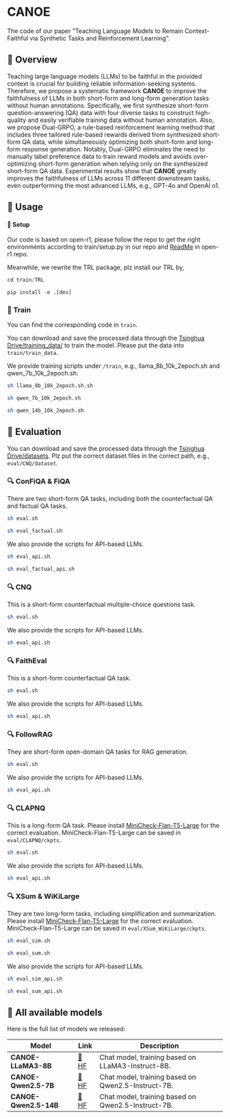 # CANOE


The code of our paper "Teaching Language Models to Remain Context-Faithful via Synthetic Tasks and Reinforcement Learning".

## 🛶 Overview

Teaching large language models (LLMs) to be faithful in the provided context is crucial for building reliable information-seeking systems. Therefore, we propose a systematic framework **CANOE** to improve the faithfulness of LLMs in both short-form and long-form generation tasks without human annotations. Specifically, we first synthesize short-form question-answering (QA) data with four diverse tasks to construct high-quality and easily verifiable training data without human annotation. Also, we propose Dual-GRPO, a rule-based reinforcement learning method that includes three tailored rule-based rewards derived from synthesized short-form QA data, while simultaneously optimizing both short-form and long-form response generation. Notably, Dual-GRPO eliminates the need to manually label preference data to train reward models and avoids over-optimizing short-form generation when relying only on the synthesized short-form QA data. Experimental results show that **CANOE** greatly improves the faithfulness of LLMs across 11 different downstream tasks, even outperforming the most advanced LLMs, e.g., GPT-4o and OpenAI o1.



## 🎯 Usage

#### 🔎 Setup


Our code is based on open-r1, please follow the repo to get the right environments according to train/setup.py in our repo and [ReadMe](https://github.com/huggingface/open-r1) in open-r1 repo.

Meanwhile, we rewrite the TRL package, plz install our TRL by, 


```python
cd train/TRL

pip install -e .[dev]
```


### 📢 Train

You can find the corresponding code in `train`.

You can download and save the processed data through the [Tsinghua Drive/training_data/](https://cloud.tsinghua.edu.cn/d/38ed09b657584c01ae29/) to train the model. Please put the data into `train/train_data`. 


We provide training scripts under `/train`, e.g., llama_8b_10k_2epoch.sh and qwen_7b_10k_2epoch.sh.
```sh
sh llama_8b_10k_2epoch.sh.sh

sh qwen_7b_10k_2epoch.sh

sh qwen_14b_10k_2epoch.sh
```


## 🎲 Evaluation

You can download and save the processed data through the [Tsinghua Drive/datasets](https://cloud.tsinghua.edu.cn/d/38ed09b657584c01ae29/). Plz put the correct dataset files in the correct path, e.g., `eval/CNQ/dataset`.

### 🔍 ConFiQA & FiQA

There are two short-form QA tasks, including both the counterfactual QA and factual QA tasks.

```sh
sh eval.sh

sh eval_factual.sh
```

We also provide the scripts for API-based LLMs.

```sh
sh eval_api.sh

sh eval_factual_api.sh
```

### 🔍 CNQ

This is a short-form counterfactual multiple-choice questions task.

```sh
sh eval.sh
```

We also provide the scripts for API-based LLMs.
```sh
sh eval_api.sh
```

### 🔍 FaithEval

This is a short-form counterfactual QA task.

```sh
sh eval.sh
```

We also provide the scripts for API-based LLMs.
```sh
sh eval_api.sh
```

### 🔍 FollowRAG

They are short-form open-domain QA tasks for RAG generation.

```sh
sh eval.sh
```

We also provide the scripts for API-based LLMs.
```sh
sh eval_api.sh
```

### 🔍 CLAPNQ

This is a long-form QA task. Please install [MiniCheck-Flan-T5-Large](https://github.com/Liyan06/MiniCheck) for the correct evaluation. MiniCheck-Flan-T5-Large can be saved in `eval/CLAPNQ/ckpts`.

```sh
sh eval.sh
```

We also provide the scripts for API-based LLMs.
```sh
sh eval_api.sh
```


### 🔍 XSum & WiKiLarge

They are two long-form tasks, including simplification and summarization.
Please install [MiniCheck-Flan-T5-Large](https://github.com/Liyan06/MiniCheck) for the correct evaluation. MiniCheck-Flan-T5-Large can be saved in `eval/XSum_WiKiLarge/ckpts`.

```sh
sh eval_sim.sh

sh eval_sum.sh
```

We also provide the scripts for API-based LLMs.

```sh
sh eval_sim_api.sh

sh eval_sum_api.sh
```


## 🤖 All available models

Here is the full list of models we released:

|Model|Link|Description|
|---|---|---|
|**CANOE-LLaMA3-8B**| [🤗 HF](https://huggingface.co/ssz1111/CANOE-LLaMA3-8B) | Chat model, training based on LLaMA3-Instruct-8B. |
|**CANOE-Qwen2.5-7B**| [🤗 HF](https://huggingface.co/ssz1111/CANOE-Qwen2.5-7B) | Chat model, training based on Qwen2.5-Instruct-7B. |
|**CANOE-Qwen2.5-14B**| [🤗 HF](https://huggingface.co/ssz1111/CANOE-Qwen2.5-14B) | Chat model, training based on Qwen2.5-Instruct-7B. |


